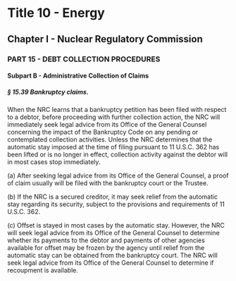 
# Title 10 - Energy
## Chapter I - Nuclear Regulatory Commission
### PART 15 - DEBT COLLECTION PROCEDURES
#### Subpart B - Administrative Collection of Claims
##### § 15.39 Bankruptcy claims.

When the NRC learns that a bankruptcy petition has been filed with respect to a debtor, before proceeding with further collection action, the NRC will immediately seek legal advice from its Office of the General Counsel concerning the impact of the Bankruptcy Code on any pending or contemplated collection activities. Unless the NRC determines that the automatic stay imposed at the time of filing pursuant to 11 U.S.C. 362 has been lifted or is no longer in effect, collection activity against the debtor will in most cases stop immediately.

(a) After seeking legal advice from its Office of the General Counsel, a proof of claim usually will be filed with the bankruptcy court or the Trustee.

(b) If the NRC is a secured creditor, it may seek relief from the automatic stay regarding its security, subject to the provisions and requirements of 11 U.S.C. 362.

(c) Offset is stayed in most cases by the automatic stay. However, the NRC will seek legal advice from its Office of the General Counsel to determine whether its payments to the debtor and payments of other agencies available for offset may be frozen by the agency until relief from the automatic stay can be obtained from the bankruptcy court. The NRC will seek legal advice from its Office of the General Counsel to determine if recoupment is available.
